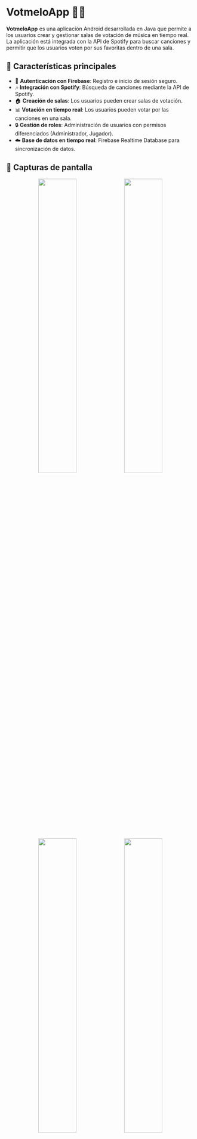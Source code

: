 # VotmeloApp 🎵📱

**VotmeloApp** es una aplicación Android desarrollada en Java que permite a los usuarios crear y gestionar salas de votación de música en tiempo real. La aplicación está integrada con la API de Spotify para buscar canciones y permitir que los usuarios voten por sus favoritas dentro de una sala.

## 🚀 Características principales

- 📌 **Autenticación con Firebase**: Registro e inicio de sesión seguro.
- 🎶 **Integración con Spotify**: Búsqueda de canciones mediante la API de Spotify.
- 🏠 **Creación de salas**: Los usuarios pueden crear salas de votación.
- 📊 **Votación en tiempo real**: Los usuarios pueden votar por las canciones en una sala.
- 🔒 **Gestión de roles**: Administración de usuarios con permisos diferenciados (Administrador, Jugador).
- ☁️ **Base de datos en tiempo real**: Firebase Realtime Database para sincronización de datos.

## 📸 Capturas de pantalla

<p align="center">
  <img src="https://github.com/user-attachments/assets/58391f06-1e0d-4466-9ede-9d35af54dbe6" width="45%">
  <img src="https://github.com/user-attachments/assets/801ed347-87df-4045-9733-5144a7492209" width="45%">
</p>

<p align="center">
  <img src="https://github.com/user-attachments/assets/bf079a42-56e7-48ba-9c20-771774668ab5" width="45%">
  <img src="https://github.com/user-attachments/assets/c5d9a342-5c10-42ab-96a9-ae2abc11dc67" width="45%">
</p>


## 🛠️ Tecnologías utilizadas

- **Lenguaje:** Java ☕
- **IDE:** Android Studio 🏗️
- **Backend:** Firebase (Authentication & Realtime Database) ☁️
- **APIs:** Spotify API 🎵
- **Control de versiones:** Git & GitHub 🔗

## 📥 Instalación y configuración

### 1️⃣ Clonar el repositorio
```bash
 git clone https://github.com/Gonzalo-01/VotmeloApp.git
```

### 2️⃣ Abrir el proyecto en Android Studio
- Asegúrate de tener **Android Studio** instalado.
- Abre Android Studio y selecciona `Open an Existing Project`.

### 3️⃣ Configurar Firebase
1. Agrega el archivo `google-services.json` en la carpeta `app/`.
2. Habilita **Authentication** y **Realtime Database** en Firebase.

### 4️⃣ Configurar Spotify API
1. Regístrate en [Spotify for Developers](https://developer.spotify.com/dashboard/).
2. Crea una aplicación y obtén las credenciales.
3. Configura los permisos en la app.

### 5️⃣ Ejecutar la aplicación
- Conecta un dispositivo físico o emulador y ejecuta:
```bash
./gradlew build && ./gradlew installDebug
```

## 👨‍💻 Contribuir
¡Las contribuciones son bienvenidas! Sigue estos pasos:
1. Haz un fork del repositorio 🍴
2. Crea una nueva rama (`git checkout -b feature-nueva`)
3. Realiza tus cambios y haz commit (`git commit -m "Agregada nueva funcionalidad"`)
4. Haz push a la rama (`git push origin feature-nueva`)
5. Abre un **Pull Request** 🚀


📧 **Contacto:** Para cualquier duda o sugerencia, contáctame en oscargonzalo403@gmail.com o abre un issue en este repositorio.
